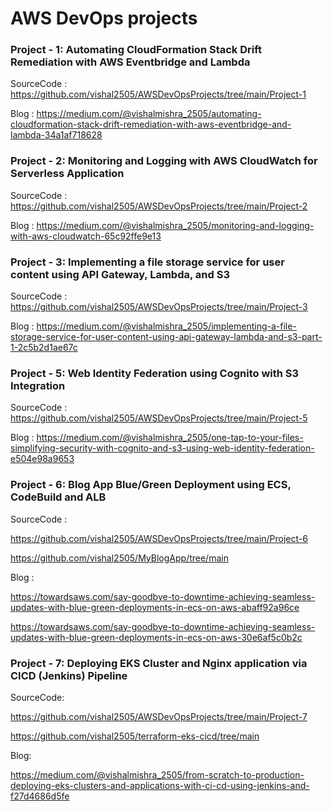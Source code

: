 # AWS DevOps projects

### Project - 1: Automating CloudFormation Stack Drift Remediation with AWS Eventbridge and Lambda

SourceCode  : https://github.com/vishal2505/AWSDevOpsProjects/tree/main/Project-1

Blog        : https://medium.com/@vishalmishra_2505/automating-cloudformation-stack-drift-remediation-with-aws-eventbridge-and-lambda-34a1af718628


### Project - 2: Monitoring and Logging with AWS CloudWatch for Serverless Application

SourceCode  : https://github.com/vishal2505/AWSDevOpsProjects/tree/main/Project-2

Blog        : https://medium.com/@vishalmishra_2505/monitoring-and-logging-with-aws-cloudwatch-65c92ffe9e13


### Project - 3: Implementing a file storage service for user content using API Gateway, Lambda, and S3

SourceCode  : https://github.com/vishal2505/AWSDevOpsProjects/tree/main/Project-3

Blog        : https://medium.com/@vishalmishra_2505/implementing-a-file-storage-service-for-user-content-using-api-gateway-lambda-and-s3-part-1-2c5b2d1ae67c


### Project - 5: Web Identity Federation using Cognito with S3 Integration

SourceCode  : https://github.com/vishal2505/AWSDevOpsProjects/tree/main/Project-5

Blog        : https://medium.com/@vishalmishra_2505/one-tap-to-your-files-simplifying-security-with-cognito-and-s3-using-web-identity-federation-e504e98a9653


### Project - 6: Blog App Blue/Green Deployment using ECS, CodeBuild and ALB

SourceCode  :

https://github.com/vishal2505/AWSDevOpsProjects/tree/main/Project-6
                
https://github.com/vishal2505/MyBlogApp/tree/main

Blog        :   

https://towardsaws.com/say-goodbye-to-downtime-achieving-seamless-updates-with-blue-green-deployments-in-ecs-on-aws-abaff92a96ce
                
https://towardsaws.com/say-goodbye-to-downtime-achieving-seamless-updates-with-blue-green-deployments-in-ecs-on-aws-30e6af5c0b2c
        

### Project - 7: Deploying EKS Cluster and Nginx application via CICD (Jenkins) Pipeline

SourceCode:

https://github.com/vishal2505/AWSDevOpsProjects/tree/main/Project-7

https://github.com/vishal2505/terraform-eks-cicd/tree/main

Blog:

https://medium.com/@vishalmishra_2505/from-scratch-to-production-deploying-eks-clusters-and-applications-with-ci-cd-using-jenkins-and-f27d4686d5fe



